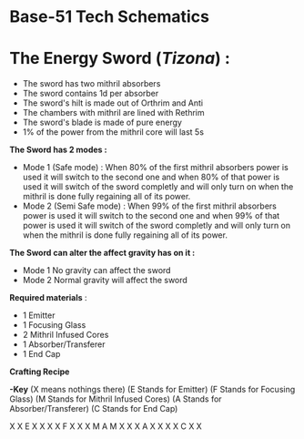 # Base-51 Tech Schematics

# The Energy Sword (_Tizona_)  :
- The sword has two mithril absorbers
- The sword contains 1d per absorber
- The sword's hilt is made out of Orthrim and Anti
- The chambers with mithril are lined with Rethrim
- The sword's blade is made of pure energy
- 1% of the power from the mithril core will last 5s 

**The Sword has 2 modes :**
  - Mode 1 (Safe mode) : When 80% of the first mithril absorbers power is used it will switch to the second one and when 80% of that power is used it will switch of the sword completly and will only turn on when 
    the mithril is done fully regaining all of its power.
  - Mode 2 (Semi Safe mode) : When 99% of the first mithril absorbers power is used it will switch to the second one and when 99% of that power is used it will switch of the sword completly and will only turn on 
    when the mithril is done fully regaining all of its power.

**The Sword can alter the affect gravity has on it :**
  - Mode 1 No gravity can affect the sword
  - Mode 2 Normal gravity will affect the sword
     
**Required materials** :
  - 1 Emitter
  - 1 Focusing Glass
  - 2 Mithril Infused Cores
  - 1 Absorber/Transferer            
  - 1 End Cap

**Crafting Recipe**  

**-Key**
(X means nothings there)
(E Stands for Emitter)
(F Stands for Focusing Glass)
(M Stands for Mithril Infused Cores)
(A Stands for Absorber/Transferer)
(C Stands for End Cap)

 X X E X X
 X X F X X
 X M A M X
 X X A X X
 X X C X X
